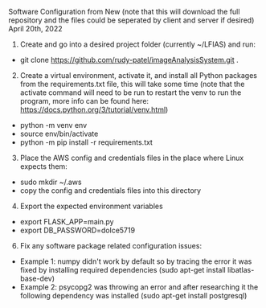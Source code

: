 Software Configuration from New 
(note that this will download the full repository and the files could be seperated by client and server if desired)
April 20th, 2022

1)  Create and go into a desired project folder (currently ~/LFIAS) and run:
  * git clone https://github.com/rudy-patel/imageAnalysisSystem.git .
2)  Create a virtual environment, activate it, and install all Python packages from the requirements.txt file, this will take some time
    (note that the activate command will need to be run to restart the venv to run the program, more info can be found here:
    https://docs.python.org/3/tutorial/venv.html)
  * python -m venv env
  * source env/bin/activate
  * python -m pip install -r requirements.txt
3)  Place the AWS config and credentials files in the place where Linux expects them:
  * sudo mkdir ~/.aws
  * copy the config and credentials files into this directory
4)  Export the expected environment variables
  * export FLASK_APP=main.py
  * export DB_PASSWORD=dolce5719
6)  Fix any software package related configuration issues:
  * Example 1: numpy didn't work by default so by tracing the error it was fixed by installing required dependencies (sudo apt-get install libatlas-base-dev)
  * Example 2: psycopg2 was throwing an error and after researching it the following dependency was installed (sudo apt-get install postgresql)

